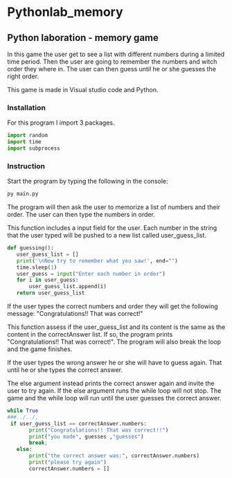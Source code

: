 # Pythonlab_memory

## Python laboration - memory game

In this game the user get to see a list with different numbers during a limited time period. Then the user are going to remember the numbers and witch order they where in. The user can then guess until he or she guesses the right order.

This game is made in Visual studio code and Python.

### Installation

For this program I import 3 packages.

```python
import random
import time
import subprocess
```

### Instruction

Start the program by typing the following in the console:

```bash
py main.py
```

The program will then ask the user to memorize a list of numbers and their order.
The user can then type the numbers in order.

This function includes a input field for the user. Each number in the string that the user typed will be pushed to a new list called user_guess_list.

```python
def guessing():
   user_guess_list = []
   print('\nNow try to remember what you saw!', end="")
   time.sleep(1)
   user_guess = input("Enter each number in order")
   for i in user_guess:
       user_guess_list.append(i)
   return user_guess_list

```

If the user types the correct numbers and order they will get the following message: "Congratulations!! That was correct!"

This function assess if the user_guess_list and its content is the same as the content in the correctAnswer list. If so, the program prints "Congratulations!! That was correct!". The program will also break the loop and the game finishes.

If the user types the wrong answer he or she will have to guess again. That until he or she types the correct answer.

The else argument instead prints the correct answer again and invite the user to try again. If the else argument runs the while loop will not stop. The game and the while loop will run until the user guesses the correct answer.

```python
while True
###../../.
 if user_guess_list == correctAnswer.numbers: 
       print("Congratulations!! That was correct!!")
       print("you made", guesses ,"guesses")
       break;
   else: 
       print("the correct answer was:", correctAnswer.numbers)
       print("please try again")
       correctAnswer.numbers = []
```
